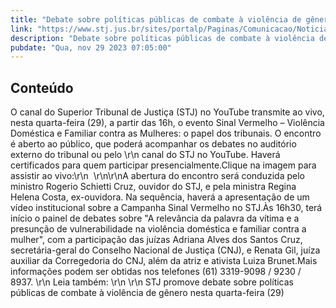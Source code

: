```yaml
---
title: "Debate sobre políticas públicas de combate à violência de gênero acontece nesta quarta (29) com transmissão ao vivo"
link: "https://www.stj.jus.br/sites/portalp/Paginas/Comunicacao/Noticias/2023/29112023-Debate-sobre-politicas-publicas-de-combate-a-violencia-de-genero-acontece-nesta-quarta--29--com-transmissao-ao-vivo.aspx"
description: "Debate sobre políticas públicas de combate à violência de gênero acontece nesta quarta (29) com transmissão ao vivo"
pubdate: "Qua, nov 29 2023 07:05:00"
---
```


## Conteúdo

O canal do Superior Tribunal de Justiça (STJ) no YouTube transmite ao vivo, nesta quarta-feira (29), a partir das 16h, o evento Sinal Vermelho – Violência Doméstica e Familiar contra as Mulheres: o papel dos tribunais. O encontro é aberto ao público, que poderá acompanhar os debates no auditório externo do tribunal ou pelo \r\n   canal do STJ no YouTube. Haverá certificados para quem participar presencialmente.Clique na imagem para assistir ao vivo:\r\n    \r\n\r\nA abertura do encontro será conduzida pelo ministro Rogerio Schietti Cruz, ouvidor do STJ, e pela ministra Regina Helena Costa, ex-ouvidora. Na sequência, haverá a apresentação de um vídeo institucional sobre a Campanha Sinal Vermelho no STJ.Às 16h30, terá início o painel de debates sobre "A relevância da palavra da vítima e a presunção de vulnerabilidade na violência doméstica e familiar contra a mulher", com a participação das juízas Adriana Alves dos Santos Cruz, secretária-geral do Conselho Nacional de Justiça (CNJ), e Renata Gil, juíza auxiliar da Corregedoria do CNJ, além da atriz e ativista Luiza Brunet.Mais informações podem ser obtidas nos telefones (61) 3319-9098 / 9230 / 8937. \r\n   Leia também:  \r\n    \r\n      STJ promove debate sobre políticas públicas de combate à violência de gênero nesta quarta-feira (29)
